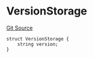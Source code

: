 # VersionStorage
[Git Source](https://github.com/thrackle-io/rules-engine/blob/0add9b8cd140006448dad92dd54fc23fca23f012/src/protocol/diamond/VersionFacetLib.sol)


```solidity
struct VersionStorage {
    string version;
}
```


